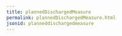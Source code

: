 ```yaml
---
title: plannedDischargedMeasure
permalink: plannedDischargedMeasure.html
jsonid: planneddischargedmeasure
---
```

